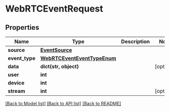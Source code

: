 # WebRTCEventRequest


## Properties
Name | Type | Description | Notes
------------ | ------------- | ------------- | -------------
**source** | [**EventSource**](EventSource.md) |  | 
**event_type** | [**WebRTCEventEventTypeEnum**](WebRTCEventEventTypeEnum.md) |  | 
**data** | **dict(str, object)** |  | [optional] 
**user** | **int** |  | 
**device** | **int** |  | 
**stream** | **int** |  | [optional] 

[[Back to Model list]](../README.md#documentation-for-models) [[Back to API list]](../README.md#documentation-for-api-endpoints) [[Back to README]](../README.md)


